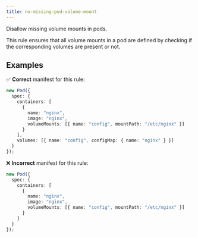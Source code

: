 ```yaml
---
title: no-missing-pod-volume-mount
---
```


Disallow missing volume mounts in pods.

This rule ensures that all volume mounts in a pod are defined by checking if the corresponding volumes are present or not.

## Examples

✅ **Correct** manifest for this rule:

```ts
new Pod({
  spec: {
    containers: [
      {
        name: "nginx",
        image: "nginx",
        volumeMounts: [{ name: "config", mountPath: "/etc/nginx" }]
      }
    ],
    volumes: [{ name: "config", configMap: { name: "nginx" } }]
  }
});
```

❌ **Incorrect** manifest for this rule:

```ts
new Pod({
  spec: {
    containers: [
      {
        name: "nginx",
        image: "nginx",
        volumeMounts: [{ name: "config", mountPath: "/etc/nginx" }]
      }
    ]
  }
});
```
